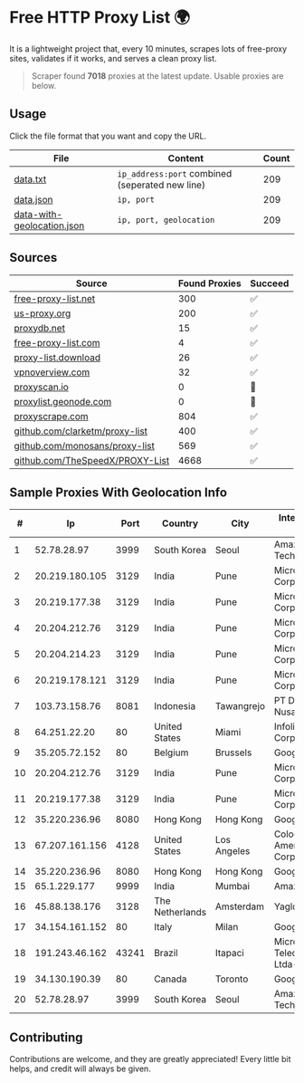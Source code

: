 
# Free HTTP Proxy List 🌍

It is a lightweight project that, every 10 minutes, scrapes lots of free-proxy sites, validates if it works, and serves a clean proxy list.


> Scraper found **7018** proxies at the latest update. Usable proxies are below.

## Usage

Click the file format that you want and copy the URL.


|File|Content|Count|
|----|-------|-----|
|[data.txt](https://raw.githubusercontent.com/themiralay/Proxy-List-World/master/data.txt)|`ip_address:port` combined (seperated new line)|209|
|[data.json](https://raw.githubusercontent.com/themiralay/Proxy-List-World/master/data.json)|`ip, port`|209|
|[data-with-geolocation.json](https://raw.githubusercontent.com/themiralay/Proxy-List-World/master/data-with-geolocation.json)|`ip, port, geolocation`|209|

## Sources

|Source|Found Proxies|Succeed|
|------|-------------|-------|
|[free-proxy-list.net](https://free-proxy-list.net)|300|✅|
|[us-proxy.org](https://www.us-proxy.org)|200|✅|
|[proxydb.net](http://proxydb.net)|15|✅|
|[free-proxy-list.com](https://free-proxy-list.com/?page=&port=&type%5B%5D=http&type%5B%5D=https&up_time=0&search=Search)|4|✅|
|[proxy-list.download](https://www.proxy-list.download/HTTP)|26|✅|
|[vpnoverview.com](https://vpnoverview.com/privacy/anonymous-browsing/free-proxy-servers)|32|✅|
|[proxyscan.io](https://www.proxyscan.io)|0|🚫|
|[proxylist.geonode.com](https://proxylist.geonode.com/api/proxy-list?limit=300&page=1&sort_by=lastChecked&sort_type=desc&protocols=http,https)|0|🚫|
|[proxyscrape.com](https://api.proxyscrape.com/v2/?request=displayproxies&protocol=http&timeout=10000&country=all&ssl=all&anonymity=all)|804|✅|
|[github.com/clarketm/proxy-list](https://raw.githubusercontent.com/clarketm/proxy-list/master/proxy-list-raw.txt)|400|✅|
|[github.com/monosans/proxy-list](https://raw.githubusercontent.com/monosans/proxy-list/main/proxies/http.txt)|569|✅|
|[github.com/TheSpeedX/PROXY-List](https://raw.githubusercontent.com/TheSpeedX/PROXY-List/master/http.txt)|4668|✅|


## Sample Proxies With Geolocation Info

|#|Ip|Port|Country|City|Internet Service Provider|
|-|--|----|-------|----|-------------------------|
|1|52.78.28.97|3999|South Korea|Seoul|Amazon Technologies Inc.|
|2|20.219.180.105|3129|India|Pune|Microsoft Corporation|
|3|20.219.177.38|3129|India|Pune|Microsoft Corporation|
|4|20.204.212.76|3129|India|Pune|Microsoft Corporation|
|5|20.204.214.23|3129|India|Pune|Microsoft Corporation|
|6|20.219.178.121|3129|India|Pune|Microsoft Corporation|
|7|103.73.158.76|8081|Indonesia|Tawangrejo|PT Data Buana Nusantara|
|8|64.251.22.20|80|United States|Miami|Infolink Global Corporation|
|9|35.205.72.152|80|Belgium|Brussels|Google LLC|
|10|20.204.212.76|3129|India|Pune|Microsoft Corporation|
|11|20.219.177.38|3129|India|Pune|Microsoft Corporation|
|12|35.220.236.96|8080|Hong Kong|Hong Kong|Google LLC|
|13|67.207.161.156|4128|United States|Los Angeles|Colocation America Corporation|
|14|35.220.236.96|8080|Hong Kong|Hong Kong|Google LLC|
|15|65.1.229.177|9999|India|Mumbai|Amazon.com|
|16|45.88.138.176|3128|The Netherlands|Amsterdam|Yaglom Labs Ltd|
|17|34.154.161.152|80|Italy|Milan|Google LLC|
|18|191.243.46.162|43241|Brazil|Itapaci|Microturbo Telecomunicacoes Ltda-me|
|19|34.130.190.39|80|Canada|Toronto|Google LLC|
|20|52.78.28.97|3999|South Korea|Seoul|Amazon Technologies Inc.|



## Contributing

Contributions are welcome, and they are greatly appreciated! Every
little bit helps, and credit will always be given.

